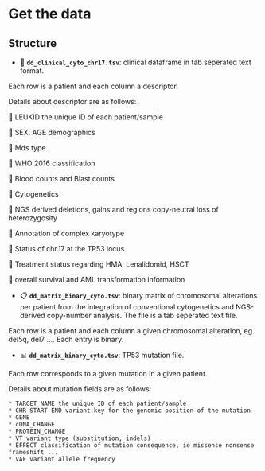 # Get the data


## Structure

* :page_with_curl: **`dd_clinical_cyto_chr17.tsv`**: clinical dataframe in tab seperated text format.

Each row is a patient and each column a descriptor.

Details about descriptor are as follows:

  :memo: LEUKID the unique ID of each patient/sample

  :memo: SEX, AGE demographics

  :memo: Mds type

  :memo: WHO 2016 classification

  :memo: Blood counts and Blast counts

  :memo: Cytogenetics

  :memo: NGS derived deletions, gains and regions copy-neutral loss of heterozygosity

  :memo: Annotation of complex karyotype

  :memo: Status of chr.17 at the TP53 locus

  :memo: Treatment status regarding HMA, Lenalidomid, HSCT

  :memo: overall survival and AML transformation information


* :clipboard: **`dd_matrix_binary_cyto.tsv`**: binary matrix of chromosomal alterations per patient from the integration of conventional cytogenetics and NGS-derived copy-number analysis. The file is a tab seperated text file.

Each row is a patient and each column a given chromosomal alteration, eg. del5q, del7 ....
Each entry is binary.

* :bar_chart: **`dd_matrix_binary_cyto.tsv`**: TP53 mutation file.

Each row corresponds to a given mutation in a given patient.

Details about mutation fields  are as follows:

	* TARGET_NAME the unique ID of each patient/sample
	* CHR START END variant.key for the genomic position of the mutation
	* GENE 
	* cDNA_CHANGE
	* PROTEIN_CHANGE 
	* VT variant type (substitution, indels)
	* EFFECT classification of mutation consequence, ie missense nonsense frameshift ...
	* VAF variant allele frequency 

